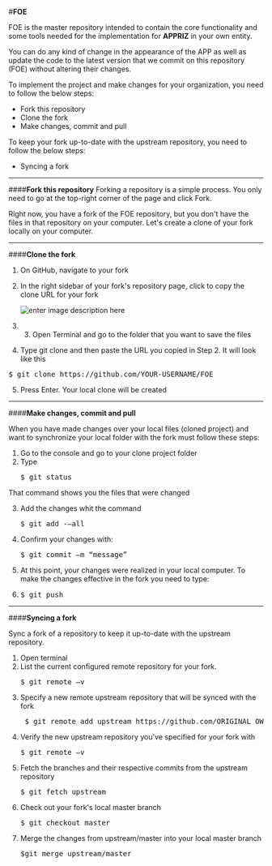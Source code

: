 
#**FOE**

FOE is the master repository intended to contain the core functionality and some tools needed for the implementation for  **APPRIZ**  in your own entity. 

You can do any kind of change in the appearance of the APP as well as update the code to the latest version that we commit on this repository (FOE) without altering their changes.

To implement the project and make changes for your organization, you need to follow the below steps:


 - Fork this repository
 - Clone the fork
 - Make changes, commit and pull

To keep your fork up-to-date with the upstream repository, you need to follow the below steps:

 - Syncing a fork


----------


####**Fork this repository**
Forking a repository is a simple process. You only need to go at the top-right corner of the page and click Fork.

Right now, you have a fork of the FOE repository, but you don't have the files in that repository on your computer. Let's create a clone of your fork locally on your computer.


----------

####**Clone the fork**

 1. On GitHub, navigate to your fork
 2. In the right sidebar of your fork's repository page, click to copy the clone URL for your fork 

     ![enter image description here](https://help.github.com/assets/images/help/repository/clone-repo-clone-url-button.png)
     
 3. 3. Open Terminal and go to the folder that you want to save the files
 4.   Type git clone and then paste the URL you copied in Step 2. It will look like this
<pre>$ git clone https://github.com/YOUR-USERNAME/FOE</pre>
 5.  Press Enter. Your local clone will be created 


----------

####**Make changes, commit and pull**

When you have made changes over your local files (cloned project) and want to synchronize your local folder with the fork must follow these steps:

 1. Go to the console and go to your clone project folder
 2. Type  
	<pre>$ git status</pre>
 That command shows you the files that were changed

 3. Add the changes whit the command
	<pre>$ git add -–all</pre>
	
 4. Confirm your changes with: 
	<pre>$ git commit –m “message”</pre>
	
	
 5. At this point, your changes were realized in your local computer. To make the changes effective in the fork you need to type: 
 6. <pre>$ git push</pre>



----------
####**Syncing a fork**

Sync a fork of a repository to keep it up-to-date with the upstream repository.

 1. Open terminal
 2. List the current configured remote repository for your fork.
	 <pre>$ git remote –v</pre>
 3. Specify a new remote upstream repository that will be synced with the fork
	<pre> $ git remote add upstream https://github.com/ORIGINAL_OWNER/ORIGINAL_REPOSITORY.git</pre>
 4. Verify the new upstream repository you've specified for your fork with 
	<pre>$ git remote –v</pre>
 5. Fetch the branches and their respective commits from the upstream repository
	 <pre>$ git fetch upstream</pre>
 6. Check out your fork's local master branch
	<pre>$ git checkout master</pre>
 7. Merge the changes from upstream/master into your local master branch
	<pre>$git merge upstream/master</pre>

			
